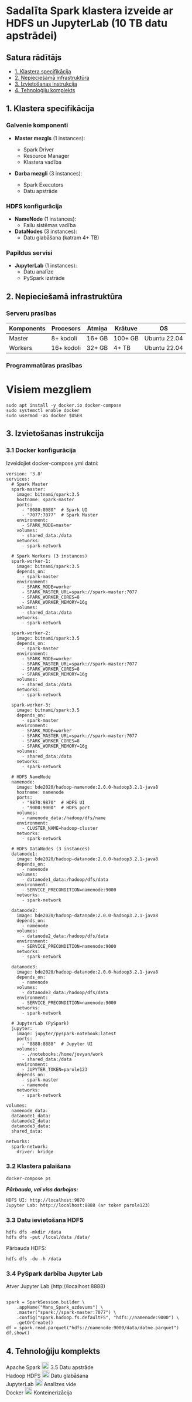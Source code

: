 # Sadalīta Spark klastera izveide ar HDFS un JupyterLab (10 TB datu apstrādei)

## Satura rādītājs  
- [1. Klastera specifikācija](#1-klastera-specifikācija)  
- [2. Nepieciešamā infrastruktūra](#2-nepieciešamā-infrastruktūra)  
- [3. Izvietošanas instrukcija](#3-izvietošanas-instrukcija)  
- [4. Tehnoloģiju komplekts](#4-tehnoloģiju-komplekts) 

## 1. Klastera specifikācija

### Galvenie komponenti
- **Master mezgls** (1 instances):
  - Spark Driver
  - Resource Manager
  - Klastera vadība

- **Darba mezgli** (3 instances):
  - Spark Executors
  - Datu apstrāde

### HDFS konfigurācija
- **NameNode** (1 instances):
  - Failu sistēmas vadība
- **DataNodes** (3 instances):
  - Datu glabāšana (katram 4+ TB)

### Papildus servisi
- **JupyterLab** (1 instances):
  - Datu analīze
  - PySpark izstrāde

## 2. Nepieciešamā infrastruktūra

### Serveru prasības
| Komponents | Procesors | Atmiņa | Krātuve | OS |
|------------|-----------|--------|---------|----|
| Master | 8+ kodoli | 16+ GB | 100+ GB | Ubuntu 22.04 |
| Workers | 16+ kodoli | 32+ GB | 4+ TB | Ubuntu 22.04 |

### Programmatūras prasības

# Visiem mezgliem
```sudo apt update
sudo apt install -y docker.io docker-compose
sudo systemctl enable docker
sudo usermod -aG docker $USER
```
## 3. Izvietošanas instrukcija  
### 3.1 Docker konfigurācija  
Izveidojiet docker-compose.yml datni:  
```
version: '3.8'
services:
  # Spark Master
  spark-master:
    image: bitnami/spark:3.5
    hostname: spark-master
    ports:
      - "8080:8080"  # Spark UI
      - "7077:7077"  # Spark Master
    environment:
      - SPARK_MODE=master
    volumes:
      - shared_data:/data
    networks:
      - spark-network

  # Spark Workers (3 instances)
  spark-worker-1:
    image: bitnami/spark:3.5
    depends_on:
      - spark-master
    environment:
      - SPARK_MODE=worker
      - SPARK_MASTER_URL=spark://spark-master:7077
      - SPARK_WORKER_CORES=8
      - SPARK_WORKER_MEMORY=16g
    volumes:
      - shared_data:/data
    networks:
      - spark-network

  spark-worker-2:
    image: bitnami/spark:3.5
    depends_on:
      - spark-master
    environment:
      - SPARK_MODE=worker
      - SPARK_MASTER_URL=spark://spark-master:7077
      - SPARK_WORKER_CORES=8
      - SPARK_WORKER_MEMORY=16g
    volumes:
      - shared_data:/data
    networks:
      - spark-network

  spark-worker-3:
    image: bitnami/spark:3.5
    depends_on:
      - spark-master
    environment:
      - SPARK_MODE=worker
      - SPARK_MASTER_URL=spark://spark-master:7077
      - SPARK_WORKER_CORES=8
      - SPARK_WORKER_MEMORY=16g
    volumes:
      - shared_data:/data
    networks:
      - spark-network

  # HDFS NameNode
  namenode:
    image: bde2020/hadoop-namenode:2.0.0-hadoop3.2.1-java8
    hostname: namenode
    ports:
      - "9870:9870"  # HDFS UI
      - "9000:9000"  # HDFS port
    volumes:
      - namenode_data:/hadoop/dfs/name
    environment:
      - CLUSTER_NAME=hadoop-cluster
    networks:
      - spark-network

  # HDFS DataNodes (3 instances)
  datanode1:
    image: bde2020/hadoop-datanode:2.0.0-hadoop3.2.1-java8
    depends_on:
      - namenode
    volumes:
      - datanode1_data:/hadoop/dfs/data
    environment:
      - SERVICE_PRECONDITION=namenode:9000
    networks:
      - spark-network

  datanode2:
    image: bde2020/hadoop-datanode:2.0.0-hadoop3.2.1-java8
    depends_on:
      - namenode
    volumes:
      - datanode2_data:/hadoop/dfs/data
    environment:
      - SERVICE_PRECONDITION=namenode:9000
    networks:
      - spark-network

  datanode3:
    image: bde2020/hadoop-datanode:2.0.0-hadoop3.2.1-java8
    depends_on:
      - namenode
    volumes:
      - datanode3_data:/hadoop/dfs/data
    environment:
      - SERVICE_PRECONDITION=namenode:9000
    networks:
      - spark-network

  # JupyterLab (PySpark)
  jupyter:
    image: jupyter/pyspark-notebook:latest
    ports:
      - "8888:8888"  # Jupyter UI
    volumes:
      - ./notebooks:/home/jovyan/work
      - shared_data:/data
    environment:
      - JUPYTER_TOKEN=parole123
    depends_on:
      - spark-master
      - namenode
    networks:
      - spark-network

volumes:
  namenode_data:
  datanode1_data:
  datanode2_data:
  datanode3_data:
  shared_data:

networks:
  spark-network:
    driver: bridge
```
	
### 3.2 Klastera palaišana  
```docker-compose up -d  
docker-compose ps
```

***Pārbauda, vai viss darbojas:***
```Spark UI: http://localhost:8080  
HDFS UI: http://localhost:9870  
Jupyter Lab: http://localhost:8888 (ar token parole123)  
```

### 3.3 Datu ievietošana HDFS 
```docker exec -it namenode bash  
hdfs dfs -mkdir /data  
hdfs dfs -put /local/data /data/
```

Pārbauda HDFS:
```hdfs dfs -ls /data  
hdfs dfs -du -h /data
```

### 3.4 PySpark darbība Jupyter Lab
Atver Jupyter Lab (http://localhost:8888)  
```from pyspark.sql import SparkSession

spark = SparkSession.builder \
    .appName("Mans_Spark_uzdevums") \
    .master("spark://spark-master:7077") \
    .config("spark.hadoop.fs.defaultFS", "hdfs://namenode:9000") \
    .getOrCreate()
df = spark.read.parquet("hdfs://namenode:9000/data/datne.parquet")
df.show()
```

## 4. Tehnoloģiju komplekts 
Apache Spark	<img src="https://spark.apache.org/images/spark-logo-trademark.png" width="20">	3.5	Datu apstrāde  
Hadoop HDFS	<img src="https://hadoop.apache.org/images/hadoop-logo.jpg" width="20">	Datu glabāšana  
JupyterLab	<img src="https://jupyter.org/assets/homepage/main-logo.svg" width="20"> Analīzes vide  
Docker	<img src="https://www.docker.com/wp-content/uploads/2022/03/vertical-logo-monochromatic.png" width="20"> Konteinerizācija   
